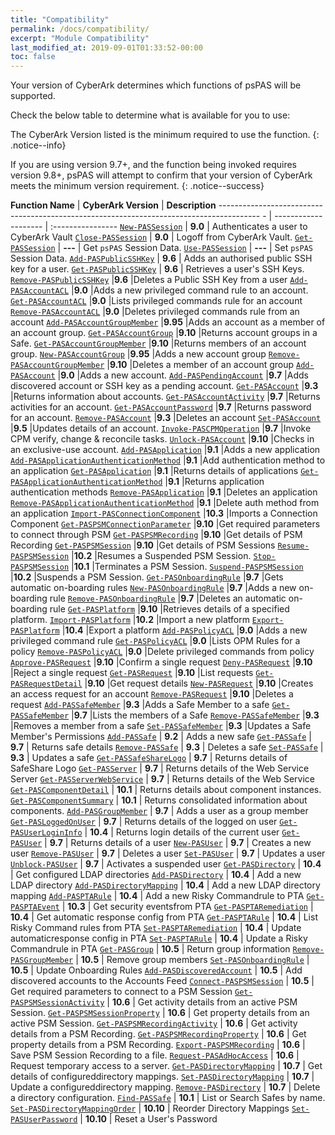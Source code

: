```yaml
---
title: "Compatibility"
permalink: /docs/compatibility/
excerpt: "Module Compatibility"
last_modified_at: 2019-09-01T01:33:52-00:00
toc: false
---
```


Your version of CyberArk determines which functions of psPAS will be supported.

Check the below table to determine what is available for you to use:

The CyberArk Version listed is the minimum required to use the function.
{: .notice--info}

If you are using version 9.7+, and the function being invoked requires version 9.8+, psPAS will attempt to confirm that your version of CyberArk meets the minimum version requirement.
{: .notice--success}

**Function Name** | **CyberArk Version** | **Description**
---------------------------------------------------------------------------------------- - | -------------------- | :----------------
[`New-PASSession`][New-PASSession]                                                       | **9.0** | Authenticates a user to CyberArk Vault
[`Close-PASSession`][Close-PASSession]                                                   | **9.0** | Logoff from CyberArk Vault.
[`Get-PASSession`][Get-PASSession]                                                       | **---** | Get `psPAS` Session Data.
[`Use-PASSession`][Use-PASSession]                                                       | **---** | Set `psPAS` Session Data.
[`Add-PASPublicSSHKey`][Add-PASPublicSSHKey]                                             | **9.6** | Adds an authorised public SSH key for a user.
[`Get-PASPublicSSHKey`][Get-PASPublicSSHKey]                                             | **9.6** | Retrieves a user's SSH Keys.
[`Remove-PASPublicSSHKey`][Remove-PASPublicSSHKey]                                       |**9.6**             |Deletes a Public SSH Key from a user
[`Add-PASAccountACL`][Add-PASAccountACL]                                                 |**9.0**             |Adds a new privileged command rule to an account.
[`Get-PASAccountACL`][Get-PASAccountACL]                                                 |**9.0**             |Lists privileged commands rule for an account
[`Remove-PASAccountACL`][Remove-PASAccountACL]                                           |**9.0**             |Deletes privileged commands rule from an account
[`Add-PASAccountGroupMember`][Add-PASAccountGroupMember]                                 |**9.95**            |Adds an account as a member of an account group.
[`Get-PASAccountGroup`][Get-PASAccountGroup]                                             |**9.10**            |Returns account groups in a Safe.
[`Get-PASAccountGroupMember`][Get-PASAccountGroupMember]                                 |**9.10**            |Returns  members of an account group.
[`New-PASAccountGroup`][New-PASAccountGroup]                                             |**9.95**            |Adds a new account group
[`Remove-PASAccountGroupMember`][Remove-PASAccountGroupMember]                           |**9.10**            |Deletes a member of an account group
[`Add-PASAccount`][Add-PASAccount]                                                       |**9.0**             |Adds a new account.
[`Add-PASPendingAccount`][Add-PASPendingAccount]                                         |**9.7**             |Adds discovered account or SSH key as a pending account.
[`Get-PASAccount`][Get-PASAccount]                                                       |**9.3**             |Returns information about accounts.
[`Get-PASAccountActivity`][Get-PASAccountActivity]                                       |**9.7**             |Returns activities for an account.
[`Get-PASAccountPassword`][Get-PASAccountPassword]                                       |**9.7**             |Returns password for an account.
[`Remove-PASAccount`][Remove-PASAccount]                                                 |**9.3**             |Deletes an account
[`Set-PASAccount`][Set-PASAccount]                                                       |**9.5**             |Updates details of an account.
[`Invoke-PASCPMOperation`][Invoke-PASCPMOperation]                                       |**9.7**             |Invoke CPM verify, change & reconcile tasks.
[`Unlock-PASAccount`][Unlock-PASAccount]                                                 |**9.10**            |Checks in an exclusive-use account.
[`Add-PASApplication`][Add-PASApplication]                                               |**9.1**             |Adds a new application
[`Add-PASApplicationAuthenticationMethod`][Add-PASApplicationAuthenticationMethod]       |**9.1**             |Add authentication method to an application
[`Get-PASApplication`][Get-PASApplication]                                               |**9.1**             |Returns details of applications
[`Get-PASApplicationAuthenticationMethod`][Get-PASApplicationAuthenticationMethod]       |**9.1**             |Returns application authentication methods
[`Remove-PASApplication`][Remove-PASApplication]                                         |**9.1**             |Deletes an application
[`Remove-PASApplicationAuthenticationMethod`][Remove-PASApplicationAuthenticationMethod] |**9.1**             |Delete auth method from an application
[`Import-PASConnectionComponent`][Import-PASConnectionComponent]                         |**10.3**            |Imports a Connection Component
[`Get-PASPSMConnectionParameter`][Get-PASPSMConnectionParameter]                         |**9.10**            |Get required parameters to connect through PSM
[`Get-PASPSMRecording`][Get-PASPSMRecording]                                             |**9.10**            |Get details of PSM Recording
[`Get-PASPSMSession`][Get-PASPSMSession]                                                 |**9.10**            |Get details of PSM Sessions
[`Resume-PASPSMSession`][Resume-PASPSMSession]                                           |**10.2**            |Resumes a Suspended PSM Session.
[`Stop-PASPSMSession`][Stop-PASPSMSession]                                               |**10.1**            |Terminates a PSM Session.
[`Suspend-PASPSMSession`][Suspend-PASPSMSession]                                         |**10.2**            |Suspends a PSM Session.
[`Get-PASOnboardingRule`][Get-PASOnboardingRule]                                         |**9.7**             |Gets automatic on-boarding rules
[`New-PASOnboardingRule`][New-PASOnboardingRule]                                         |**9.7**             |Adds a new on-boarding rule
[`Remove-PASOnboardingRule`][Remove-PASOnboardingRule]                                   |**9.7**             |Deletes an automatic on-boarding rule
[`Get-PASPlatform`][Get-PASPlatform]                                                     |**9.10**            |Retrieves details of a specified platform.
[`Import-PASPlatform`][Import-PASPlatform]                                               |**10.2**            |Import a new platform
[`Export-PASPlatform`][Export-PASPlatform]                                               |**10.4**            |Export a  platform
[`Add-PASPolicyACL`][Add-PASPolicyACL]                                                   |**9.0**             |Adds a new privileged command rule
[`Get-PASPolicyACL`][Get-PASPolicyACL]                                                   |**9.0**             |Lists OPM Rules for a policy
[`Remove-PASPolicyACL`][Remove-PASPolicyACL]                                             |**9.0**             |Delete privileged commands from policy
[`Approve-PASRequest`][Approve-PASRequest]                                               |**9.10**            |Confirm a single request
[`Deny-PASRequest`][Deny-PASRequest]                                                     |**9.10**            |Reject a single request
[`Get-PASRequest`][Get-PASRequest]                                                       |**9.10**            |List requests
[`Get-PASRequestDetail`][Get-PASRequestDetail]                                           |**9.10**            |Get request details
[`New-PASRequest`][New-PASRequest]                                                       |**9.10**            |Creates an access request for an account
[`Remove-PASRequest`][Remove-PASRequest]                                                 |**9.10**            |Deletes a request
[`Add-PASSafeMember`][Add-PASSafeMember]                                                 |**9.3**             |Adds a Safe Member to a safe
[`Get-PASSafeMember`][Get-PASSafeMember]                                                 |**9.7**             |Lists the members of a Safe
[`Remove-PASSafeMember`][Remove-PASSafeMember]                                           |**9.3**             |Removes a member from a safe
[`Set-PASSafeMember`][Set-PASSafeMember]                                                 |**9.3**             |Updates a Safe Member's Permissions
[`Add-PASSafe`][Add-PASSafe] | **9.2** | Adds a new safe
[`Get-PASSafe`][Get-PASSafe] | **9.7** | Returns safe details
[`Remove-PASSafe`][Remove-PASSafe] | **9.3** | Deletes a safe
[`Set-PASSafe`][Set-PASSafe] | **9.3** | Updates a safe
[`Get-PASSafeShareLogo`][Get-PASSafeShareLogo] | **9.7** | Returns details of SafeShare Logo
[`Get-PASServer`][Get-PASServer] | **9.7** | Returns details of the Web Service Server
[`Get-PASServerWebService`][Get-PASServerWebService] | **9.7** | Returns details of the Web Service
[`Get-PASComponentDetail`][Get-PASComponentDetail] | **10.1** | Returns details about component instances.
[`Get-PASComponentSummary`][Get-PASComponentSummary] | **10.1** | Returns consolidated information about components.
[`Add-PASGroupMember`][Add-PASGroupMember] | **9.7** | Adds a user as a group member
[`Get-PASLoggedOnUser`][Get-PASLoggedOnUser] | **9.7** | Returns details of the logged on user
[`Get-PASUserLoginInfo`][Get-PASUserLoginInfo] | **10.4** | Returns login details of the current user
[`Get-PASUser`][Get-PASUser] | **9.7** | Returns details of a user
[`New-PASUser`][New-PASUser] | **9.7** | Creates a new user
[`Remove-PASUser`][Remove-PASUser] | **9.7** | Deletes a user
[`Set-PASUser`][Set-PASUser] | **9.7** | Updates a user
[`Unblock-PASUser`][Unblock-PASUser] | **9.7** | Activates a suspended user
[`Get-PASDirectory`][Get-PASDirectory] | **10.4** | Get configured LDAP directories
[`Add-PASDirectory`][Add-PASDirectory] | **10.4** | Add a new LDAP directory
[`Add-PASDirectoryMapping`][Add-PASDirectoryMapping] | **10.4** | Add a new LDAP directory mapping
[`Add-PASPTARule`][Add-PASPTARule] | **10.4** | Add a new Risky Commandrule to PTA
[`Get-PASPTAEvent`][Get-PASPTAEvent] | **10.3** | Get security eventsfrom PTA
[`Get-PASPTARemediation`][Get-PASPTARemediation] | **10.4** | Get automatic response config from PTA
[`Get-PASPTARule`][Get-PASPTARule] | **10.4** | List Risky Command rules from PTA
[`Set-PASPTARemediation`][Set-PASPTARemediation] | **10.4** | Update automaticresponse config in PTA
[`Set-PASPTARule`][Set-PASPTARule] | **10.4** | Update a Risky Commandrule in PTA
[`Get-PASGroup`][Get-PASGroup] | **10.5** | Return group information
[`Remove-PASGroupMember`][Remove-PASGroupMember] | **10.5** | Remove group members
[`Set-PASOnboardingRule`][Set-PASOnboardingRule] | **10.5** | Update Onboarding Rules
[`Add-PASDiscoveredAccount`][Add-PASDiscoveredAccount] | **10.5** | Add discovered accounts to the Accounts Feed
[`Connect-PASPSMSession`][Connect-PASPSMSession] | **10.5** | Get required parameters to connect to a PSM Session
[`Get-PASPSMSessionActivity`][Get-PASPSMSessionActivity] | **10.6** | Get activity details from an active PSM Session.
[`Get-PASPSMSessionProperty`][Get-PASPSMSessionProperty] | **10.6** | Get property details from an active PSM Session.
[`Get-PASPSMRecordingActivity`][Get-PASPSMRecordingActivity] | **10.6** | Get activity details from a PSM Recording.
[`Get-PASPSMRecordingProperty`][Get-PASPSMRecordingProperty] | **10.6** | Get property details from a PSM Recording.
[`Export-PASPSMRecording`][Export-PASPSMRecording] | **10.6** | Save PSM Session Recording to a file.
[`Request-PASAdHocAccess`][Request-PASAdHocAccess] | **10.6** | Request temporary access to a server.
[`Get-PASDirectoryMapping`][Get-PASDirectoryMapping] | **10.7** | Get details of configureddirectory mappings.
[`Set-PASDirectoryMapping`][Set-PASDirectoryMapping] | **10.7** | Update a configureddirectory mapping.
[`Remove-PASDirectory`][Remove-PASDirectory] | **10.7** | Delete a directory configuration.
[`Find-PASSafe`][Find-PASSafe] | **10.1** | List or Search Safes by name.
[`Set-PASDirectoryMappingOrder`][Set-PASDirectoryMappingOrder] | **10.10** | Reorder Directory Mappings
[`Set-PASUserPassword`][Set-PASUserPassword] | **10.10** | Reset a User's Password

[New-PASSession]:/commands/New-PASSession
[Close-PASSession]:/commands/Close-PASSession
[Get-PASSession]:/commands/Get-PASSession
[Use-PASSession]:/commands/Use-PASSession
[Add-PASPublicSSHKey]:/commands/Add-PASPublicSSHKey
[Get-PASPublicSSHKey]:/commands/Get-PASPublicSSHKey
[Remove-PASPublicSSHKey]:/commands/Remove-PASPublicSSHKey
[Add-PASAccountACL]:/commands/Add-PASAccountACL
[Get-PASAccountACL]:/commands/Get-PASAccountACL
[Remove-PASAccountACL]:/commands/Remove-PASAccountACL
[Add-PASAccountGroupMember]:/commands/Add-PASAccountGroupMember
[Get-PASAccountGroup]:/commands/Get-PASAccountGroup
[Get-PASAccountGroupMember]:/commands/Get-PASAccountGroupMember
[New-PASAccountGroup]:/commands/New-PASAccountGroup
[Remove-PASAccountGroupMember]:/commands/Remove-PASAccountGroupMember
[Add-PASAccount]:/commands/Add-PASAccount
[Add-PASPendingAccount]:/commands/Add-PASPendingAccount
[Get-PASAccount]:/commands/Get-PASAccount
[Get-PASAccountActivity]:/commands/Get-PASAccountActivity
[Get-PASAccountPassword]:/commands/Get-PASAccountPassword
[Remove-PASAccount]:/commands/Remove-PASAccount
[Set-PASAccount]:/commands/Set-PASAccount
[Unlock-PASAccount]:/commands/Unlock-PASAccount
[Add-PASApplication]:/commands/Add-PASApplication
[Add-PASApplicationAuthenticationMethod]:/commands/Add-PASApplicationAuthenticationMethod
[Get-PASApplication]:/commands/Get-PASApplication
[Get-PASApplicationAuthenticationMethod]:/commands/Get-PASApplicationAuthenticationMethod
[Remove-PASApplication]:/commands/Remove-PASApplication
[Remove-PASApplicationAuthenticationMethod]:/commands/Remove-PASApplicationAuthenticationMethod
[Import-PASConnectionComponent]:/commands/Import-PASConnectionComponent
[Get-PASPSMConnectionParameter]:/commands/Get-PASPSMConnectionParameter
[Get-PASPSMRecording]:/commands/Get-PASPSMRecording
[Get-PASPSMSession]:/commands/Get-PASPSMSession
[Resume-PASPSMSession]:/commands/Resume-PASPSMSession
[Stop-PASPSMSession]:/commands/Stop-PASPSMSession
[Suspend-PASPSMSession]:/commands/Suspend-PASPSMSession
[Get-PASOnboardingRule]:/commands/Get-PASOnboardingRule
[New-PASOnboardingRule]:/commands/New-PASOnboardingRule
[Remove-PASOnboardingRule]:/commands/Remove-PASOnboardingRule
[Get-PASPlatform]:/commands/Get-PASPlatform
[Import-PASPlatform]:/commands/Import-PASPlatform
[Export-PASPlatform]:/commands/Export-PASPlatform
[Add-PASPolicyACL]:/commands/Add-PASPolicyACL
[Get-PASPolicyACL]:/commands/Get-PASPolicyACL
[Remove-PASPolicyACL]:/commands/Remove-PASPolicyACL
[Approve-PASRequest]:/commands/Approve-PASRequest
[Deny-PASRequest]:/commands/Deny-PASRequest
[Get-PASRequest]:/commands/Get-PASRequest
[Get-PASRequestDetail]:/commands/Get-PASRequestDetail
[New-PASRequest]:/commands/New-PASRequest
[Remove-PASRequest]:/commands/Remove-PASRequest
[Add-PASSafeMember]:/commands/Add-PASSafeMember
[Get-PASSafeMember]:/commands/Get-PASSafeMember
[Remove-PASSafeMember]:/commands/Remove-PASSafeMember
[Set-PASSafeMember]:/commands/Set-PASSafeMember
[Add-PASSafe]:/commands/Add-PASSafe
[Get-PASSafe]:/commands/Get-PASSafe
[Remove-PASSafe]:/commands/Remove-PASSafe
[Set-PASSafe]:/commands/Set-PASSafe
[Get-PASSafeShareLogo]:/commands/Get-PASSafeShareLogo
[Get-PASServer]:/commands/Get-PASServer
[Get-PASServerWebService]:/commands/Get-PASServerWebService
[Get-PASComponentDetail]:/commands/Get-PASComponentDetail
[Get-PASComponentSummary]:/commands/Get-PASComponentSummary
[Add-PASGroupMember]:/commands/Add-PASGroupMember
[Get-PASLoggedOnUser]:/commands/Get-PASLoggedOnUser
[Get-PASUserLoginInfo]:/commands/Get-PASUserLoginInfo
[Get-PASUser]:/commands/Get-PASUser
[New-PASUser]:/commands/New-PASUser
[Remove-PASUser]:/commands/Remove-PASUser
[Set-PASUser]:/commands/Set-PASUser
[Unblock-PASUser]:/commands/Unblock-PASUser
[Get-PASDirectory]:/commands/Get-PASDirectory
[Add-PASDirectory]:/commands/Add-PASDirectory
[Add-PASDirectoryMapping]:/commands/Add-PASDirectoryMapping
[Add-PASPTARule]:/commands/Add-PASPTARule
[Get-PASPTAEvent]:/commands/Get-PASPTAEvent
[Get-PASPTARemediation]:/commands/Get-PASPTARemediation
[Get-PASPTARule]:/commands/Get-PASPTARule
[Set-PASPTARemediation]:/commands/Set-PASPTARemediation
[Set-PASPTARule]:/commands/Set-PASPTARule
[Get-PASGroup]:/commands/Get-PASGroup
[Remove-PASGroupMember]:/commands/Remove-PASGroupMember
[Set-PASOnboardingRule]:/commands/Set-PASOnboardingRule
[Add-PASDiscoveredAccount]:/commands/Add-PASDiscoveredAccount
[Connect-PASPSMSession]:/commands/Connect-PASPSMSession
[Get-PASPSMSessionActivity]:/commands/Get-PASPSMSessionActivity
[Get-PASPSMSessionProperty]:/commands/Get-PASPSMSessionProperty
[Get-PASPSMRecordingActivity]:/commands/Get-PASPSMRecordingActivity
[Get-PASPSMRecordingProperty]:/commands/Get-PASPSMRecordingProperty
[Export-PASPSMRecording]:/commands/Export-PASPSMRecording
[Request-PASAdHocAccess]:/commands/Request-PASAdHocAccess
[Get-PASDirectoryMapping]:/commands/Get-PASDirectoryMapping
[Set-PASDirectoryMapping]:/commands/Set-PASDirectoryMapping
[Remove-PASDirectory]:/commands/Remove-PASDirectory
[Find-PASSafe]:/commands/Find-PASSafe
[Invoke-PASCPMOperation]:/commands/Invoke-PASCPMOperation
[Set-PASDirectoryMappingOrder]:/commands/Set-PASDirectoryMappingOrder
[Set-PASUserPassword]:/commands/Set-PASUserPassword
